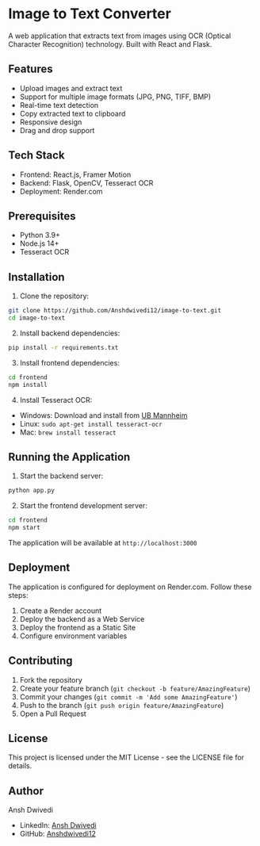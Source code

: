 # Image to Text Converter

A web application that extracts text from images using OCR (Optical Character Recognition) technology. Built with React and Flask.

## Features

- Upload images and extract text
- Support for multiple image formats (JPG, PNG, TIFF, BMP)
- Real-time text detection
- Copy extracted text to clipboard
- Responsive design
- Drag and drop support

## Tech Stack

- Frontend: React.js, Framer Motion
- Backend: Flask, OpenCV, Tesseract OCR
- Deployment: Render.com

## Prerequisites

- Python 3.9+
- Node.js 14+
- Tesseract OCR

## Installation

1. Clone the repository:
```bash
git clone https://github.com/Anshdwivedi12/image-to-text.git
cd image-to-text
```

2. Install backend dependencies:
```bash
pip install -r requirements.txt
```

3. Install frontend dependencies:
```bash
cd frontend
npm install
```

4. Install Tesseract OCR:
- Windows: Download and install from [UB Mannheim](https://github.com/UB-Mannheim/tesseract/wiki)
- Linux: `sudo apt-get install tesseract-ocr`
- Mac: `brew install tesseract`

## Running the Application

1. Start the backend server:
```bash
python app.py
```

2. Start the frontend development server:
```bash
cd frontend
npm start
```

The application will be available at `http://localhost:3000`

## Deployment

The application is configured for deployment on Render.com. Follow these steps:

1. Create a Render account
2. Deploy the backend as a Web Service
3. Deploy the frontend as a Static Site
4. Configure environment variables

## Contributing

1. Fork the repository
2. Create your feature branch (`git checkout -b feature/AmazingFeature`)
3. Commit your changes (`git commit -m 'Add some AmazingFeature'`)
4. Push to the branch (`git push origin feature/AmazingFeature`)
5. Open a Pull Request

## License

This project is licensed under the MIT License - see the LICENSE file for details.

## Author

Ansh Dwivedi
- LinkedIn: [Ansh Dwivedi](https://www.linkedin.com/in/anshdwivedi-/)
- GitHub: [Anshdwivedi12](https://github.com/Anshdwivedi12) 